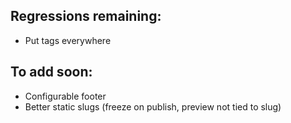 ## Regressions remaining:
- Put tags everywhere

## To add soon:
- Configurable footer
- Better static slugs (freeze on publish, preview not tied to slug)
